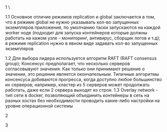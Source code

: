 1 \

1.1 Основное отличие режимов replication и global заключается в том, что в режиме global не нужно указаывать кол-во 
запущенных экземпляров приложения, по умолчанию таски запускаются на каждой worker ноде (подходит для запуска 
контейнеров которые должны работать на кажом узле - мониторинг, антивирус, сборщик логов и т.д); в режиме replication 
нужно в явном виде задавать кол-во запущенных экземпляров

1.2 Для выбора лидера используется алгоритм RAFT (RAFT consensus group); Консенсус предполагает, что несколько серверов согласовывуют значения. Как только они принимают решение о значении, это решение является окончательным. Типичные алгоритмы консенсуса добиваются прогресса, когда доступно любое большинство их серверов; например, кластер из 5 серверов может продолжать работать, даже если 2 сервера выходят из строя.
1.3  Overlay network - тип сети в docker, позволяющий объединить контейнеры в сеть на разных хостах без необходимости проводить какие-либо настройки на уровне операционной системы

2

3
